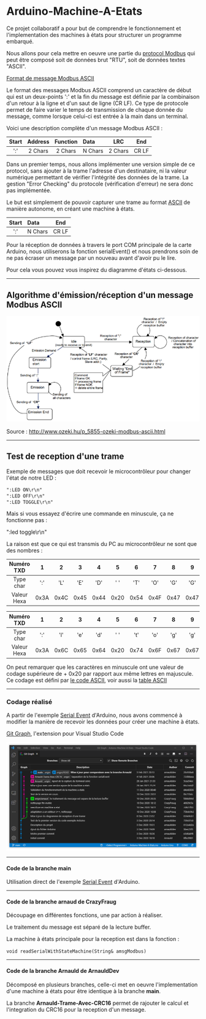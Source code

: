 # Arduino-Machine-A-Etats

Ce projet collaboratif a pour but de comprendre le fonctionnement et l'implementation des machines à états pour structurer un programme embarqué.

Nous allons pour cela mettre en oeuvre une partie du [protocol Modbus](https://www.modbustools.com/modbus.html) qui peut être composé soit de données brut "RTU", soit de données textes "ASCII".

[Format de message Modbus ASCII](https://www.virtual-serial-port.org/fr/articles/modbus-ascii-guide/)

Le format des messages Modbus ASCII comprend un caractère de début qui est un deux-points ':' et la fin du message est définie par la combinaison d'un retour à la ligne et d'un saut de ligne (CR LF). Ce type de protocole permet de faire varier le temps de transmission de chaque donnée du message, comme lorsque celui-ci est entrée à la main dans un terminal.

Voici une description complète d'un message Modbus ASCII :

| Start | Address | Function | Data    |   LRC   |  End  |
| :---: | :-----: | :------: | :------ | :-----: | :---: |
|  ':'  | 2 Chars | 2 Chars  | N Chars | 2 Chars | CR LF |

Dans un premier temps, nous allons implémenter une version simple de ce protocol, sans ajouter à la trame l'adresse d'un destinataire, ni la valeur numérique permettant de vérifier l'intégrité des données de la trame. La gestion "Error Checking" du protocole (vérification d'erreur) ne sera donc pas implémentée.

Le but est simplement de pouvoir capturer une trame au format [ASCII](https://en.wikipedia.org/wiki/ASCII) de manière autonome, en créant une machine à états.

| Start | Data    |  End  |
| :---: | :------ | :---: |
|  ':'  | N Chars | CR LF |

Pour la réception de données à travers le port COM principale de la carte Arduino, nous utiliserons la fonction serialEvent() et nous prendrons soin de ne pas écraser un message par un nouveau avant d'avoir pu le lire.

Pour cela vous pouvez vous inspirez du diagramme d'états ci-dessous.

---

## Algorithme d'émission/réception d'un message Modbus ASCII

![modbus-ascii-fsm-message](Images/modbus-ascii-fsm-message.png)

Source : <http://www.ozeki.hu/p_5855-ozeki-modbus-ascii.html>

---

## Test de reception d'une trame

Exemple de messages que doit recevoir le microcontrôleur pour changer l'état de notre LED :

```serial
":LED ON\r\n"
":LED OFF\r\n"
":LED TOGGLE\r\n"
```

Mais si vous essayez d'écrire une commande en minuscule, ça ne fonctionne pas :

":led toggle\r\n"

La raison est que ce qui est transmis du PC au microcontrôleur ne sont que des nombres :

| Numéro TXD  |   1   |   2   |   3   |   4   |   5   |   6   |   7   |   8   |   9   |  10   |  11   |  12   |  13   |
| :---------: | :---: | :---: | :---: | :---: | :---: | :---: | :---: | :---: | :---: | :---: | :---: | :---: | :---: |
|  Type char  |  ':'  |  'L'  |  'E'  |  'D'  |  ' '  |  'T'  |  'O'  |  'G'  |  'G'  |  'L'  |  'E'  | '\r'  | '\n'  |
| Valeur Hexa | 0x3A  | 0x4C  | 0x45  | 0x44  | 0x20  | 0x54  | 0x4F  | 0x47  | 0x47  | 0x4C  | 0x45  | 0x0D  | 0x0A  |

| Numéro TXD  |   1   |   2   |   3   |   4   |   5   |   6   |   7   |   8   |   9   |  10   |  11   |  12   |  13   |
| :---------: | :---: | :---: | :---: | :---: | :---: | :---: | :---: | :---: | :---: | :---: | :---: | :---: | :---: |
|  Type char  |  ':'  |  'l'  |  'e'  |  'd'  |  ' '  |  't'  |  'o'  |  'g'  |  'g'  |  'l'  |  'e'  | '\r'  | '\n'  |
| Valeur Hexa | 0x3A  | 0x6C  | 0x65  | 0x64  | 0x20  | 0x74  | 0x6F  | 0x67  | 0x67  | 0x6C  | 0x65  | 0x0D  | 0x0A  |

On peut remarquer que les caractères en minuscule ont une valeur de codage supérieure de + 0x20 par rapport aux même lettres en majuscule.
Ce codage est défini par [le code ASCII](https://www.commentcamarche.net/contents/93-code-ascii), voir aussi la [table ASCII](https://fr.wikibooks.org/wiki/Les_ASCII_de_0_%C3%A0_127/La_table_ASCII)

---

### Codage réalisé

A partir de l'exemple [Serial Event](https://www.arduino.cc/en/Tutorial/BuiltInExamples/SerialEvent) d'Arduino, nous avons commencé à modifier la manière de recevoir les données pour créer une machine à états.

[Git Graph](https://marketplace.visualstudio.com/items?itemName=mhutchie.git-graph), l'extension pour Visual Studio Code

![Visualiser l'extention Git Graph](Images/vs_code_extention_git_graph.png)

---

#### Code de la branche **main**

Utilisation direct de l'exemple [Serial Event](https://www.arduino.cc/en/Tutorial/BuiltInExamples/SerialEvent) d'Arduino.

---

#### Code de la branche **arnaud** de CrazyFraug

Découpage en différentes fonctions, une par action à réaliser.

Le traitement du message est séparé de la lecture buffer.

La machine à états principale pour la reception est dans la fonction :

`void readSerialWithStateMachine(String& amsgModbus)`

---

#### Code de la branche **Arnauld** de ArnauldDev

Décomposé en plusieurs branches, celle-ci met en oeuvre l'implementation d'une machine à états pour être identique à la branche **main**.

La branche **Arnauld-Trame-Avec-CRC16** permet de rajouter le calcul et l'integration du CRC16 pour la reception d'un message.
